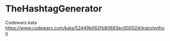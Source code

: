 # TheHashtagGenerator
Codewars kata https://www.codewars.com/kata/52449b062fb80683ec000024/train/python
